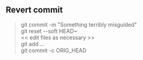 
Revert commit
----------------

>git commit -m "Something terribly misguided"             
>git reset --soft HEAD~                                   
><< edit files as necessary >>                              
>git add ...                                              
>git commit -c ORIG_HEAD  


